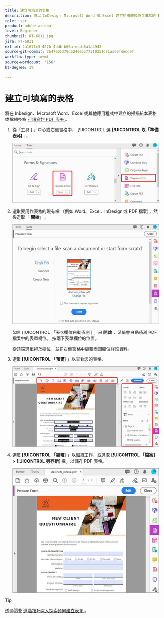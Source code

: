 ```yaml
---
title: 建立可填寫的表格
description: 將以 InDesign、Microsoft Word 或 Excel 建立的檔轉換為可填寫的 PDF 表格
role: User
product: adobe acrobat
level: Beginner
thumbnail: KT-6831.jpg
jira: KT-6831
exl-id: 4a1671c5-427b-4ddb-b66a-ecde6a1a4943
source-git-commit: 2b47655370d52405e5773f0358c71aa65fdecdef
workflow-type: tm+mt
source-wordcount: '156'
ht-degree: 3%

---
```


# 建立可填寫的表格

將在 InDesign、Microsoft Word、Excel 或其他應用程式中建立的掃描紙本表格或檔轉換為 [ 可填寫的 PDF 表格 ](https://www.adobe.com/tw/acrobat/online/sign-pdf.html) 。

1. 從「工具 ] 」中心或右側窗格中， [!UICONTROL  選 **[!UICONTROL 取「準備表格]** 」。

   ![表單步驟 1](../assets/Form_1.png)

1. 選取要用作表格的現有檔 （例如 Word、Excel、InDesign 或 PDF 檔案），然後選取「 **開始」** 。

   ![表單步驟 2](../assets/Form_2.png)

   如果 [!UICONTROL  「表格欄位自動偵測 ] 」已 **開啟** ，系統會自動偵測 PDF 檔案中的表單欄位。 按兩下表單欄位的位置。

   從頂端選單拖放欄位，並在右側窗格中編輯表單欄位詳細資料。

1. 選取 **[!UICONTROL 「預覽]** 」以查看您的表格。

   ![表單步驟 3](../assets/Form_3.png)

1. 選取 **[!UICONTROL 「編輯]** 」以繼續工作，或選取 **[!UICONTROL 「檔案]** **>** **[!UICONTROL 另存新]** 檔」以儲存 PDF 表格。

   ![表格步驟 4](../assets/Form_4.png)

>[!TIP]
>
>透過這些 [ 進階技巧深入探索如何建立表單 ](../advanced-tasks/advancedforms.md) 。